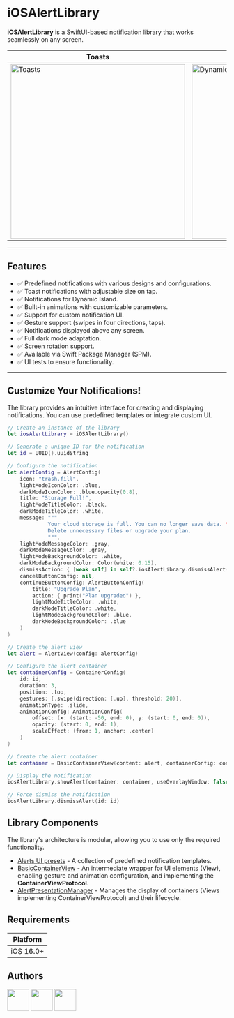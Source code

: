 # iOSAlertLibrary

**iOSAlertLibrary** is a SwiftUI-based notification library that works seamlessly on any screen.

<table>
    <thead>
        <tr>
            <th>Toasts</th>
            <th>Dynamic Island</th>
            <th>Alerts</th>
        </tr>
    </thead>
    <tbody>
        <tr>
            <td>
                <img src="https://github.com/user-attachments/assets/568f0232-33e3-4113-8c74-490a644aaba6" height="400" alt="Toasts"/>
            </td>
            <td>
                <img src="https://github.com/user-attachments/assets/9e341c68-56d9-4d5a-9a5b-895755a30e86" height="400" alt="DynamicIsland"/>
            </td>
            <td>
                <img src="https://github.com/user-attachments/assets/e047ec71-fb6d-4157-b283-79f1a6de2cb3" height="400" alt="Alerts"/>
            </td>
        </tr>
    </tbody>
</table>

---

## Features

- ✅ Predefined notifications with various designs and configurations.
- ✅ Toast notifications with adjustable size on tap.
- ✅ Notifications for Dynamic Island.
- ✅ Built-in animations with customizable parameters.
- ✅ Support for custom notification UI.
- ✅ Gesture support (swipes in four directions, taps).
- ✅ Notifications displayed above any screen.
- ✅ Full dark mode adaptation.
- ✅ Screen rotation support.
- ✅ Available via Swift Package Manager (SPM).
- ✅ UI tests to ensure functionality.

---

## Customize Your Notifications!

The library provides an intuitive interface for creating and displaying notifications. You can use predefined templates or integrate custom UI.

```swift
// Create an instance of the library
let iosAlertLibrary = iOSAlertLibrary()

// Generate a unique ID for the notification
let id = UUID().uuidString

// Configure the notification
let alertConfig = AlertConfig(
    icon: "trash.fill",
    lightModeIconColor: .blue,
    darkModeIconColor: .blue.opacity(0.8),
    title: "Storage Full!",
    lightModeTitleColor: .black,
    darkModeTitleColor: .white,
    message: """
             Your cloud storage is full. You can no longer save data. \
             Delete unnecessary files or upgrade your plan.
             """,
    lightModeMessageColor: .gray,
    darkModeMessageColor: .gray,
    lightModeBackgroundColor: .white,
    darkModeBackgroundColor: Color(white: 0.15),
    dismissAction: { [weak self] in self?.iosAlertLibrary.dismissAlert(id: id) },
    cancelButtonConfig: nil,
    continueButtonConfig: AlertButtonConfig(
        title: "Upgrade Plan",
        action: { print("Plan upgraded") },
        lightModeTitleColor: .white,
        darkModeTitleColor: .white,
        lightModeBackgroundColor: .blue,
        darkModeBackgroundColor: .blue
    )
)

// Create the alert view
let alert = AlertView(config: alertConfig)

// Configure the alert container
let containerConfig = ContainerConfig(
    id: id,
    duration: 3,
    position: .top,
    gestures: [.swipe(direction: [.up], threshold: 20)],
    animationType: .slide,
    animationConfig: AnimationConfig(
        offset: (x: (start: -50, end: 0), y: (start: 0, end: 0)),
        opacity: (start: 0, end: 1),
        scaleEffect: (from: 1, anchor: .center)
    )
)

// Create the alert container
let container = BasicContainerView(content: alert, containerConfig: containerConfig)

// Display the notification
iosAlertLibrary.showAlert(container: container, useOverlayWindow: false)

// Force dismiss the notification
iosAlertLibrary.dismissAlert(id: id)

```

## Library Components

The library's architecture is modular, allowing you to use only the required functionality.

- [Alerts UI presets](https://github.com/MickeyRU/AlertsLibrary/tree/main/SPM/Sources/iOSAlertLibrary/NotificationsUI) - A collection of predefined notification templates.
- [BasicContainerView](https://github.com/MickeyRU/AlertsLibrary/blob/main/SPM/Sources/iOSAlertLibrary/Core/Containers/BasicContainerView.swift) - An intermediate wrapper for UI elements (View), enabling gesture and animation configuration, and implementing the **ContainerViewProtocol**.
- [AlertPresentationManager](https://github.com/MickeyRU/AlertsLibrary/blob/main/SPM/Sources/iOSAlertLibrary/Core/Managers/AlertPresentationManager.swift) - Manages the display of containers (Views implementing ContainerViewProtocol) and their lifecycle.

## Requirements

| Platform  | 
|-----------| 
| iOS 16.0+ | 

## Authors

<a href="https://github.com/MickeyRU"><img src="https://github.com/MickeyRU.png" width="50" height="50" /></a>
<a href="https://github.com/Archichil"><img src="https://github.com/Archichil.png" width="50" height="50" /></a>
<a href="https://github.com/Uvexer"><img src="https://github.com/Uvexer.png" width="50" height="50" /></a>
